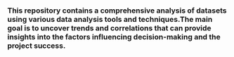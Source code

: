 ### This repository contains a comprehensive analysis of datasets using various data analysis tools and techniques.The main goal is to uncover trends and correlations that can provide insights into the factors influencing decision-making and the project success.

<!--
**NafishaSimran/NafishaSimran** is a ✨ _special_ ✨ repository because its `README.md` (this file) appears on your GitHub profile.

Here are some ideas to get you started:

- 🔭 I’m currently working on ...
- 🌱 I’m currently learning ...
- 👯 I’m looking to collaborate on ...
- 🤔 I’m looking for help with ...
- 💬 Ask me about ...
- 📫 How to reach me: ...
- 😄 Pronouns: ...
- ⚡ Fun fact: ...
-->
